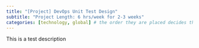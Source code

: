 ```yaml
---
title: "[Project] DevOps Unit Test Design"
subtitle: "Project Length: 6 hrs/week for 2-3 weeks"
categories: [technology, global] # the order they are placed decides the order of display for relevant posts
---
```


This is a test description